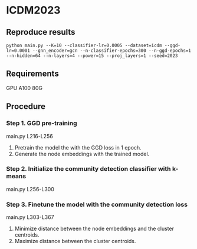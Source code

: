 # ICDM2023

## Reproduce results
`python main.py --K=10 --classifier-lr=0.0005 --dataset=icdm --ggd-lr=0.0001 --gnn_encoder=gcn --n-classifier-epochs=300 --n-ggd-epochs=1 --n-hidden=64 --n-layers=4 --power=15 --proj_layers=1 --seed=2023`

## Requirements
GPU A100 80G

## Procedure

### Step 1. GGD pre-training
main.py L216-L256

1. Pretrain the model the with the GGD loss in 1 epoch.
2. Generate the node embeddings with the trained model.

### Step 2. Initialize the community detection classifier with k-means
main.py L256-L300

### Step 3. Finetune the model with the community detection loss
main.py L303-L367

1. Minimize distance between the node embeddings and the cluster centroids.
2. Maximize distance between the cluster centroids.
